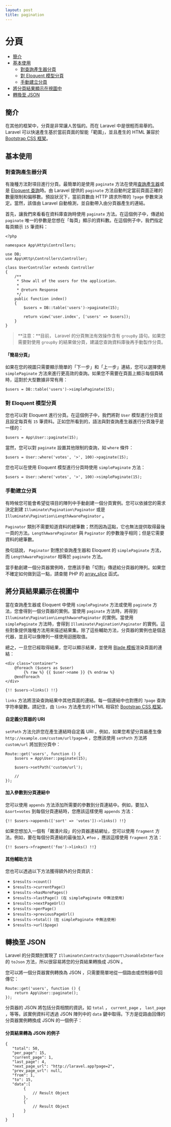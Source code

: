 ```yaml
---
layout: post
title: pagination
---
```

# 分頁

- [簡介](#introduction)
- [基本使用](#basic-usage)
    - [對查詢產生器分頁](#paginating-query-builder-results)
    - [對 Eloquent 模型分頁](#paginating-eloquent-results)
    - [手動建立分頁](#manually-creating-a-paginator)
- [將分頁結果顯示在視圖中](#displaying-results-in-a-view)
- [轉換至 JSON](#converting-results-to-json)

<a name="introduction"></a>
## 簡介

在其他的框架中，分頁是非常讓人苦惱的。而在 Laravel 中是很輕而易舉的。 Laravel 可以快速產生基於當前頁面的智能「範圍」，並且產生的 HTML 兼容於 [Bootstrap CSS 框架](http://getbootstrap.com/)。

<a name="basic-usage"></a>
## 基本使用

<a name="paginating-query-builder-results"></a>
### 對查詢產生器分頁

有幾種方法對項目進行分頁。最簡單的是使用 `paginate` 方法在使用[查詢產生器](/laravel_tw/docs/5.2/queries)或是 [Eloquent 查詢](/laravel_tw/docs/5.2/eloquent)時。由 Laravel 提供的 `paginate` 方法自動判定當前頁面正確的數量限制和偏移數。預設狀況下，當前頁數由 HTTP 請求所帶的 `?page` 參數來決定。當然，該值由 Laravel 自動檢測，並自動帶入由分頁器產生的連結。

首先，讓我們來看看在資料庫查詢時使用 `paginate` 方法。在這個例子中，傳遞給 `paginate` 唯一的參數是您想在「每頁」顯示的資料數。在這個例子中，我們指定每頁顯示 `15` 筆資料：

    <?php

    namespace App\Http\Controllers;

    use DB;
    use App\Http\Controllers\Controller;

    class UserController extends Controller
    {
        /**
         * Show all of the users for the application.
         *
         * @return Response
         */
        public function index()
        {
            $users = DB::table('users')->paginate(15);

            return view('user.index', ['users' => $users]);
        }
    }

> **注意：**目前， Laravel 的分頁無法有效操作含有 `groupBy` 語句。如果您需要對使用 `groupBy` 的結果做分頁，建議您查詢資料庫後再手動製作分頁。

#### 「簡易分頁」

如果在您的視圖只需要顯示簡單的「下一步」和「上一步」連結，您可以選擇使用 `simplePaginate` 方法來進行更高效的查詢。如果您不需要在頁面上顯示每個頁碼時，這對於大型數據非常有用：

    $users = DB::table('users')->simplePaginate(15);

<a name="paginating-eloquent-results"></a>
### 對 Eloquent 模型分頁

您也可以對 Eloquent 進行分頁。在這個例子中，我們將對 `User` 模型進行分頁並且設定每頁有 `15` 筆資料。正如您所看到的，語法與對查詢產生器進行分頁幾乎是一樣的：

    $users = App\User::paginate(15);

當然，您可以對 `paginate` 設置其他限制的查詢，如 `where` 條件：

    $users = User::where('votes', '>', 100)->paginate(15);

您也可以在使用 Eloquent 模型進行分頁時使用 `simplePaginate` 方法：

    $users = User::where('votes', '>', 100)->simplePaginate(15);

<a name="manually-creating-a-paginator"></a>
### 手動建立分頁

有時候您可能會希望從項目的陣列中手動創建一個分頁實例。您可以依據您的需求決定創建 `Illuminate\Pagination\Paginator` 或是 `Illuminate\Pagination\LengthAwarePaginator` 。

`Paginator` 類別不需要知道資料的總筆數；然而因為這點，它也無法提供取得最後一頁的方法。`LengthAwarePaginator` 與 `Paginator` 的參數幾乎相同；但是它需要資料的總筆數。

換句話說， `Paginator` 對應於查詢產生器和 Eloquent 的 `simplePaginate` 方法，而 `LengthAwarePaginator` 相等於 `paginate` 方法。

當手動創建一個分頁器實例時，您應該手動「切割」傳遞給分頁器的陣列。如果您不確定如何做到這一點，請查閱 PHP 的 [array_slice](http://php.net/manual/en/function.array-slice.php) 函式。

<a name="displaying-results-in-a-view"></a>
## 將分頁結果顯示在視圖中

當在查詢產生器或 Eloquent 中使用 `simplePaginate` 方法或使用 `paginate` 方法，您會得到一個分頁器的實例。當使用 `paginate` 方法時，將得到 `Illuminate\Pagination\LengthAwarePaginator` 的實例。當使用 `simplePaginate` 方法時，會得到 `Illuminate\Pagination\Paginator` 的實例。這些對象提供幾種方法用來描述結果集。除了這些輔助方法，分頁器的實例也是個迭代器，並且可以像陣列一樣使用迴圈取值。

總之，一旦您已經取得結果，您可以顯示結果，並使用 [Blade 模板](/laravel_tw/docs/5.2/blade)渲染頁面的連結：

    <div class="container">
        @foreach ($users as $user)
            {% raw %} {{ $user->name }} {% endraw %}
        @endforeach
    </div>

    {!! $users->links() !!}

`links` 方法將渲染查詢結果中其他頁面的連結。每一個連結中也對應的 `?page` 查詢字符串變數。請記住，由 `links` 方法產生的 HTML 相容於 [Bootstrap CSS 框架](https://getbootstrap.com)。

#### 自定義分頁器的 URI

`setPath` 方法允許您在產生連結時自定義 URI 。例如，如果您希望分頁器產生像 `http://example.com/custom/url?page=N` ，您應該使用 `setPath` 方法將 `custom/url` 將加到分頁中：

    Route::get('users', function () {
        $users = App\User::paginate(15);

        $users->setPath('custom/url');

        //
    });

#### 加入參數到分頁連結中

您可以使用 `appends` 方法添加所需要的參數到分頁連結中。例如，要加入 `&sort=votes` 到每個分頁連結時，您應該這樣使用 `appends` 方法：

    {!! $users->appends(['sort' => 'votes'])->links() !!}

如果您想加入一個有「雜湊片段」的分頁器連結網址，您可以使用 `fragment` 方法。例如，要在每個分頁連結的最後加入 `#foo` ，應該這樣使用 `fragment` 方法：

    {!! $users->fragment('foo')->links() !!}

#### 其他輔助方法

您也可以透過以下方法獲得額外的分頁資訊：

- `$results->count()`
- `$results->currentPage()`
- `$results->hasMorePages()`
- `$results->lastPage() (在 simplePaginate 中無法使用)`
- `$results->nextPageUrl()`
- `$results->perPage()`
- `$results->previousPageUrl()`
- `$results->total()（在 simplePaginate 中無法使用）`
- `$results->url($page)`

<a name="converting-results-to-json"></a>
## 轉換至 JSON

Laravel 的分頁類別實現了 `Illuminate\Contracts\Support\JsonableInterface` 的 `toJson` 方法，所以很容易將您的分頁結果轉換成 JSON 。

您可以將一個分頁器實例轉換為 JSON ，只需要簡單地從一個路由或控制器中回傳它：

    Route::get('users', function () {
        return App\User::paginate();
    });

分頁器的 JSON 將包括分頁相關的資訊，如 `total` ， `current_page` ， `last_page` ，等等。該實例資料可透過 JSON 陣列中的 `data` 鍵中取得。下方是從路由回傳的分頁器實例轉換成 JSON 的一個例子：

#### 分頁結果轉為 JSON 的例子

    {
       "total": 50,
       "per_page": 15,
       "current_page": 1,
       "last_page": 4,
       "next_page_url": "http://laravel.app?page=2",
       "prev_page_url": null,
       "from": 1,
       "to": 15,
       "data":[
            {
                // Result Object
            },
            {
                // Result Object
            }
       ]
    }
